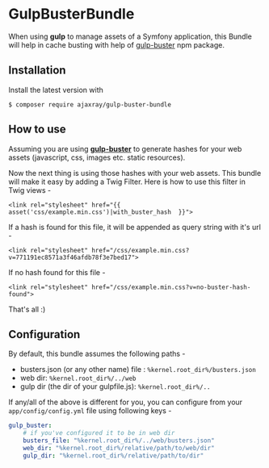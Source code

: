 GulpBusterBundle
==========================

When using **gulp** to manage assets of a Symfony application, 
this Bundle will help in cache busting with help of 
[gulp-buster](https://www.npmjs.com/package/gulp-buster) npm package.   

## Installation

Install the latest version with

```
$ composer require ajaxray/gulp-buster-bundle
```

## How to use
Assuming you are using **[gulp-buster](https://www.npmjs.com/package/gulp-buster)** to generate hashes for your 
web assets (javascript, css, images etc. static resources).  

Now the next thing is using those hashes with your web assets. This bundle will make it easy by adding a 
Twig Filter. Here is how to use this filter in Twig views -   
```
<link rel="stylesheet" href="{{ asset('css/example.min.css')|with_buster_hash  }}">
```

If a hash is found for this file, it will be appended as query string with it's url -   
```
<link rel="stylesheet" href="/css/example.min.css?v=771191ec8571a3f46afdb78f3e7bed17">
```

If no hash found for this file -  
```
<link rel="stylesheet" href="/css/example.min.css?v=no-buster-hash-found">
```

That's all :)


## Configuration

By default, this bundle assumes the following paths -

- busters.json (or any other name) file : `%kernel.root_dir%/busters.json`
- web dir: `%kernel.root_dir%/../web`
- gulp dir (the dir of your gulpfile.js): `%kernel.root_dir%/..`

If any/all of the above is different for you, you can configure from your `app/config/config.yml` 
file using following keys -  

```yml
gulp_buster:  
    # if you've configured it to be in web dir    
    busters_file: "%kernel.root_dir%/../web/busters.json"    
    web_dir: "%kernel.root_dir%/relative/path/to/web/dir"    
    gulp_dir: "%kernel.root_dir%/relative/path/to/dir"    
```
    